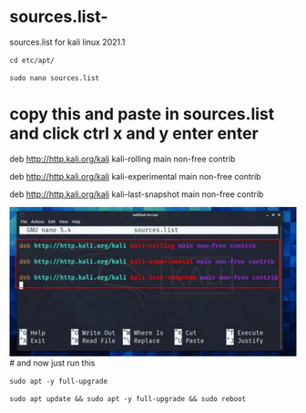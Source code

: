 # sources.list-
sources.list  for kali linux 2021.1



``
cd etc/apt/
``

 ``
sudo nano sources.list 
 ``
 
 
 
 # copy this and paste in sources.list and click ctrl x  and y enter enter
 

deb http://http.kali.org/kali kali-rolling main non-free contrib

deb http://http.kali.org/kali kali-experimental main non-free contrib

deb http://http.kali.org/kali kali-last-snapshot main non-free contrib



<img src="Screenshot.jpg">
# and now just run this 

``
sudo apt -y full-upgrade
``



``
sudo apt update && sudo apt -y full-upgrade && sudo reboot
``
